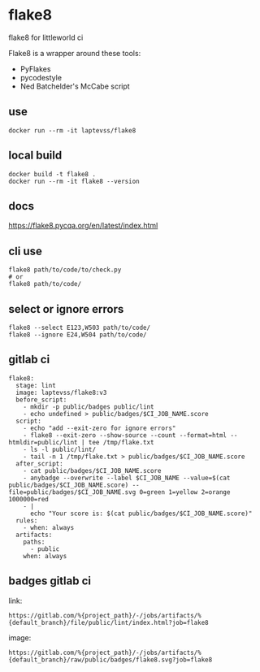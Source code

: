 # flake8
flake8 for littleworld ci

Flake8 is a wrapper around these tools:

- PyFlakes
- pycodestyle
- Ned Batchelder's McCabe script

## use
```
docker run --rm -it laptevss/flake8
```

## local build
```
docker build -t flake8 .
docker run --rm -it flake8 --version
```

## docs

https://flake8.pycqa.org/en/latest/index.html

## cli use
```
flake8 path/to/code/to/check.py
# or
flake8 path/to/code/
```

## select or ignore errors
```
flake8 --select E123,W503 path/to/code/
flake8 --ignore E24,W504 path/to/code/
```

## gitlab ci
```
flake8:
  stage: lint
  image: laptevss/flake8:v3
  before_script:
    - mkdir -p public/badges public/lint
    - echo undefined > public/badges/$CI_JOB_NAME.score
  script:
    - echo "add --exit-zero for ignore errors"
    - flake8 --exit-zero --show-source --count --format=html --htmldir=public/lint | tee /tmp/flake.txt
    - ls -l public/lint/
    - tail -n 1 /tmp/flake.txt > public/badges/$CI_JOB_NAME.score
  after_script:
    - cat public/badges/$CI_JOB_NAME.score
    - anybadge --overwrite --label $CI_JOB_NAME --value=$(cat public/badges/$CI_JOB_NAME.score) --file=public/badges/$CI_JOB_NAME.svg 0=green 1=yellow 2=orange 1000000=red
    - |
      echo "Your score is: $(cat public/badges/$CI_JOB_NAME.score)"
  rules:
    - when: always
  artifacts:
    paths:
      - public
    when: always
```

## badges gitlab ci
link:
```
https://gitlab.com/%{project_path}/-/jobs/artifacts/%{default_branch}/file/public/lint/index.html?job=flake8
```
image:
```
https://gitlab.com/%{project_path}/-/jobs/artifacts/%{default_branch}/raw/public/badges/flake8.svg?job=flake8
```

